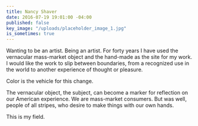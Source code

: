 ```yaml
---
title: Nancy Shaver
date: 2016-07-19 19:01:00 -04:00
published: false
key_image: "/uploads/placeholder_image_1.jpg"
is_sometimes: true
---
```


Wanting to be an artist. Being an artist. For forty years I have used the vernacular mass-market object and the hand-made as the site for my work. I would like the work to slip between boundaries, from a recognized use in the world to another experience of thought or pleasure.

Color is the vehicle for this change.

The vernacular object, the subject, can become a marker for reflection on our American experience. We are mass-market consumers. But was well, people of all stripes, who desire to make things with our own hands.

This is my field.